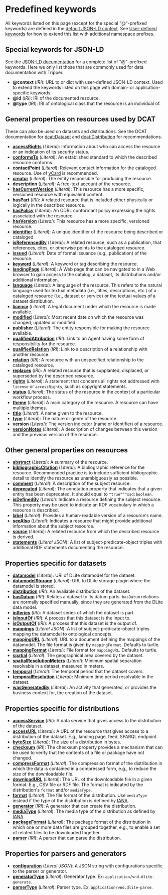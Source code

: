 Predefined keywords
===================
All keywords listed on this page (except for the special "@"-prefixed keywords) are defined in the [default JSON-LD context].
See [User-defined keywords] for how to extend this list with additional namespace prefixes.


Special keywords for JSON-LD
----------------------------
See the [JSON-LD documentation] for a complete list of "@"-prefixed keywords.
Here we only list those that are commonly used for data documentation with Tripper.

- **@context** (*IRI*): URL to or dict with user-defined JSON-LD context.
      Used to extend the keywords listed on this page with domain- or application-specific keywords.
- **@id** (*IRI*): IRI of the documented resource.
- **@type** (*IRI*): IRI of ontological class that the resource is an individual of.


General properties on resources used by DCAT
--------------------------------------------
These can also be used on datasets and distributions.
See the DCAT documentation for [dcat:Dataset] and [dcat:Distribution] for recommendations.

- **[accessRights]** (*Literal*): Information about who can access the resource or an indication of its security status.
- **[conformsTo]** (*Literal*): An established standard to which the described resource conforms.
- **[contactPoint]** (*Literal*): Relevant contact information for the cataloged resource. Use of [vCard] is recommended.
- **[creator]** (*Literal*): The entity responsible for producing the resource.
- **[description]** (*Literal*): A free-text account of the resource.
- **[hasCurrentVersion]** (*Literal*): This resource has a more specific, versioned resource with equivalent content.
- **[hasPart]** (*IRI*): A related resource that is included either physically or logically in the described resource.
- **[hasPolicy]** (*Literal*): An ODRL conformant policy expressing the rights associated with the resource.
- **[hasVersion]** (*Literal*): This resource has a more specific, versioned resource.
- **[identifier]** (*Literal*): A unique identifier of the resource being described or cataloged.
- **[isReferencedBy]** (*Literal*): A related resource, such as a publication, that references, cites, or otherwise points to the cataloged resource.
- **[issued]** (*Literal*): Date of formal issuance (e.g., publication) of the resource.
- **[keyword]** (*Literal*): A keyword or tag describing the resource.
- **[landingPage]** (*Literal*): A Web page that can be navigated to in a Web browser to gain access to the catalog, a dataset, its distributions and/or additional information.
- **[language]** (*Literal*): A language of the resource. This refers to the natural language used for textual metadata (i.e., titles, descriptions, etc.) of a cataloged resource (i.e., dataset or service) or the textual values of a dataset distribution.
- **[license]** (*Literal*): A legal document under which the resource is made available.
- **[modified]** (*Literal*): Most recent date on which the resource was changed, updated or modified.
- **[publisher]** (*Literal*): The entity responsible for making the resource available.
- **[qualifiedAttribution]** (*IRI*): Link to an Agent having some form of responsibility for the resource.
- **[qualifiedRelation]** (*IRI*): Link to a description of a relationship with another resource.
- **[relation]** (*IRI*): A resource with an unspecified relationship to the cataloged resource.
- **[replaces]** (*IRI*): A related resource that is supplanted, displaced, or superseded by the described resource.
- **[rights]** (*Literal*): A statement that concerns all rights not addressed with `license` or `accessRights`, such as copyright statements.
- **[status]** (*Literal*): The status of the resource in the context of a particular workflow process.
- **[theme]** (*Literal*): A main category of the resource. A resource can have multiple themes.
- **[title]** (*Literal*): A name given to the resource.
- **[type]** (*Literal*): The nature or genre of the resource.
- **[version]** (*Literal*): The version indicator (name or identifier) of a resource.
- **[versionNotes]** (*Literal*): A description of changes between this version and the previous version of the resource.


Other general properties on resources
-------------------------------------

- **[abstract]** (*Literal*): A summary of the resource.
- **[bibliographicCitation]** (*Literal*): A bibliographic reference for the resource. Recommended practice is to include sufficient bibliographic detail to identify the resource as unambiguously as possible.
- **[comment]** (*Literal*): A description of the subject resource.
- **[deprecated]** (*Literal*): The annotation property that indicates that a given entity has been deprecated.  It should equal to `"true"^^xsd:boolean`.
- **[isDefinedBy]** (*Literal*): Indicate a resource defining the subject resource. This property may be used to indicate an RDF vocabulary in which a resource is described.
- **[label]** (*Literal*): Provides a human-readable version of a resource's name.
- **[seeAlso]** (*Literal*): Indicates a resource that might provide additional information about the subject resource.
- **[source]** (*Literal*): A related resource from which the described resource is derived.
- **[statements]** (*Literal JSON*): A list of subject-predicate-object triples with additional RDF statements documenting the resource.


Properties specific for datasets
--------------------------------

- **[datamodel]** (*Literal*): URI of DLite datamodel for the dataset.
- **[datamodelStorage]** (*Literal*): URL to DLite storage plugin where the datamodel is stored.
- **[distribution]** (*IRI*): An available distribution of the dataset.
- **[hasDatum]** (*IRI*): Relates a dataset to its datum parts. `hasDatum` relations are normally specified manually, since they are generated from the DLite data model.
- **[inSeries]** (*IRI*): A dataset series of which the dataset is part.
- **[isInputOf]** (*IRI*): A process that this dataset is the input to.
- **[isOutputOf]** (*IRI*): A process that this dataset is the output of.
- **[mappings]** (*Literal JSON*): A list of subject-predicate-object triples mapping the datamodel to ontological concepts.
- **[mappingURL]** (*Literal*): URL to a document defining the mappings of the datamodel.
      The file format is given by `mappingFormat`.
      Defaults to turtle.
- **[mappingFormat]** (*Literal*): File format for `mappingURL`. Defaults to turtle.
- **[spatial]** (*Literal*): The geographical area covered by the dataset.
- **[spatialResolutionMeters]** (*Literal*): Minimum spatial separation resolvable in a dataset, measured in meters.
- **[temporal]** (*Literal*): The temporal period that the dataset covers.
- **[temporalResolution]** (*Literal*): Minimum time period resolvable in the dataset.
- **[wasGeneratedBy]** (*Literal*): An activity that generated, or provides the business context for, the creation of the dataset.



Properties specific for distributions
-------------------------------------
- **[accessService]** (*IRI*): A data service that gives access to the distribution of the dataset.
- **[accessURL]** (*Literal*): A URL of the resource that gives access to a distribution of the dataset. E.g., landing page, feed, SPARQL endpoint.
- **[byteSize]** (*Literal*): The size of a distribution in bytes.
- **[checksum]** (*IRI*): The checksum property provides a mechanism that can be used to verify that the contents of a file or package have not changed.
- **[compressFormat]** (*Literal*): The compression format of the distribution in which the data is contained in a compressed form, e.g., to reduce the size of the downloadable file.
- **[downloadURL]** (*Literal*): The URL of the downloadable file in a given format. E.g., CSV file or RDF file. The format is indicated by the distribution's `format` and/or `mediaType`.
- **[format]** (*Literal*): The file format of the distribution.
      Use `mediaType` instead if the type of the distribution is defined by [IANA].
- **[generator]** (*IRI*): A generator that can create the distribution.
- **[mediaType]** (*Literal*): The media type of the distribution as defined by [IANA].
- **[packageFormat]** (*Literal*): The package format of the distribution in which one or more data files are grouped together, e.g., to enable a set of related files to be downloaded together.
- **[parser]** (*IRI*): A parser that can parse the distribution.


Properties for parsers and generators
-------------------------------------
- **[configuration]** (*Literal JSON*): A JSON string with configurations specific to the parser or generator.
- **[generatorType]** (*Literal*): Generator type. Ex: `application/vnd.dlite-generate`.
- **[parserType]** (*Literal*): Parser type. Ex: `application/vnd.dlite-parse`.

<!--
- **[functionType]**:
- **[filterType]**:

- **[hasDataSink]**:
- **[storeURL]**:

- **[subject]**:
- **[predicate]**:
- **[object]**:

- **[prefixes]**:
-->

[default JSON-LD context]: https://raw.githubusercontent.com/EMMC-ASBL/tripper/refs/heads/master/tripper/context/0.2/context.json
[JSON-LD documentation]: https://www.w3.org/TR/json-ld/#syntax-tokens-and-keywords

[accessRights]: https://www.w3.org/TR/vocab-dcat-3/#Property:resource_access_rights
[conformsTo]: https://www.w3.org/TR/vocab-dcat-3/#Property:resource_conforms_to
[contactPoint]: https://www.w3.org/TR/vocab-dcat-3/#Property:resource_contact_point
[creator]: https://www.w3.org/TR/vocab-dcat-3/#Property:resource_creator
[description]: https://www.w3.org/TR/vocab-dcat-3/#Property:resource_description
[hasCurrentVersion]: https://www.w3.org/TR/vocab-dcat-3/#Property:resource_has_current_version
[hasPart]: https://www.w3.org/TR/vocab-dcat-3/#Property:resource_has_part
[hasPolicy]: https://www.w3.org/TR/vocab-dcat-3/#Property:resource_has_policy
[hasVersion]: https://www.w3.org/TR/vocab-dcat-3/#Property:resource_has_version
[identifier]: https://www.w3.org/TR/vocab-dcat-3/#Property:resource_identifier
[isReferencedBy]: https://www.w3.org/TR/vocab-dcat-3/#Property:resource_is_referenced_by
[issued]: https://www.w3.org/TR/vocab-dcat-3/#Property:resource_release_date
[keyword]: https://www.w3.org/TR/vocab-dcat-3/#Property:resource_keyword
[landingPage]: https://www.w3.org/TR/vocab-dcat-3/#Property:resource_landing_page
[language]: https://www.w3.org/TR/vocab-dcat-3/#Property:resource_language
[license]: https://www.w3.org/TR/vocab-dcat-3/#Property:resource_license
[modified]: https://www.w3.org/TR/vocab-dcat-3/#Property:resource_update_date
[publisher]: https://www.w3.org/TR/vocab-dcat-3/#Property:resource_publisher
[qualifiedAttribution]: https://www.w3.org/TR/vocab-dcat-3/#Property:resource_qualified_attribution
[qualifiedRelation]: https://www.w3.org/TR/vocab-dcat-3/#Property:resource_qualified_relation
[relation]: https://www.w3.org/TR/vocab-dcat-3/#Property:resource_relation
[replaces]: https://www.w3.org/TR/vocab-dcat-3/#Property:resource_replaces
[rights]: https://www.w3.org/TR/vocab-dcat-3/#Property:resource_rights
[status]: https://www.w3.org/TR/vocab-dcat-3/#Property:resource_status
[theme]: https://www.w3.org/TR/vocab-dcat-3/#Property:resource_theme
[title]: https://www.w3.org/TR/vocab-dcat-3/#Property:resource_title
[type]: https://www.w3.org/TR/vocab-dcat-3/#Property:resource_type
[version]: https://www.w3.org/TR/vocab-dcat-3/#Property:resource_version
[versionNotes]: https://www.w3.org/TR/vocab-dcat-3/#Property:resource_version_notes


[abstract]: https://www.dublincore.org/specifications/dublin-core/dcmi-terms/#http://purl.org/dc/terms/abstract
[bibliographicCitation]: https://www.dublincore.org/specifications/dublin-core/dcmi-terms/#http://purl.org/dc/terms/bibliographicCitation
[comment]: https://www.w3.org/TR/rdf12-schema/#ch_comment
[deprecated]: https://www.w3.org/TR/owl2-quick-reference/
[isDefinedBy]: https://www.w3.org/TR/rdf12-schema/#ch_isdefinedby
[label]: https://www.w3.org/TR/rdf12-schema/#ch_label
[seeAlso]: https://www.w3.org/TR/rdf12-schema/#ch_seealso
[source]: https://www.dublincore.org/specifications/dublin-core/dcmi-terms/#http://purl.org/dc/terms/source


[datamodel]: https://w3id.org/emmo/domain/oteio#hasDatamodel
[datamodelStorage]: https://w3id.org/emmo/domain/oteio#hasDatamodelStorage
[distribution]: https://www.w3.org/TR/vocab-dcat-3/#Property:dataset_distribution
[hasDatum]: https://w3id.org/emmo#EMMO_b19aacfc_5f73_4c33_9456_469c1e89a53e
[inSeries]: https://www.w3.org/TR/vocab-dcat-3/#Property:dataset_in_series
[isInputOf]: https://w3id.org/emmo#EMMO_1494c1a9_00e1_40c2_a9cc_9bbf302a1cac
[isOutputOf]: https://w3id.org/emmo#EMMO_2bb50428_568d_46e8_b8bf_59a4c5656461
[mappings]: https://w3id.org/emmo/domain/oteio#mapping
[mappingFormat]: https://w3id.org/emmo/domain/oteio#mappingFormat
[mappingURL]: https://w3id.org/emmo/domain/oteio#mappingURL
[spatial]: https://www.w3.org/TR/vocab-dcat-3/#Property:dataset_spatial
[spatialResolutionMeters]: https://www.w3.org/TR/vocab-dcat-3/#Property:dataset_spatial_resolution
[temporal]: https://www.w3.org/TR/vocab-dcat-3/#Property:dataset_temporal
[temporalResolution]: https://www.w3.org/TR/vocab-dcat-3/#Property:dataset_temporal_resolution
[wasGeneratedBy]: https://www.w3.org/TR/vocab-dcat-3/#Property:dataset_was_generated_by
[statements]: https://w3id.org/emmo/domain/oteio#statement


[accessService]: https://www.w3.org/TR/vocab-dcat-3/#Property:distribution_access_service
[accessURL]: https://www.w3.org/TR/vocab-dcat-3/#Property:distribution_access_url
[byteSize]: https://www.w3.org/TR/vocab-dcat-3/#Property:distribution_size
[checksum]: https://www.w3.org/TR/vocab-dcat-3/#Property:distribution_checksum
[compressFormat]: https://www.w3.org/TR/vocab-dcat-3/#Property:distribution_compression_format
[downloadURL]: https://www.w3.org/TR/vocab-dcat-3/#Property:distribution_download_url
[format]: https://www.w3.org/TR/vocab-dcat-3/#Property:distribution_format
[mediaType]: https://www.w3.org/TR/vocab-dcat-3/#Property:distribution_media_type
[packageFormat]: https://www.w3.org/TR/vocab-dcat-3/#Property:distribution_packaging_format
[generator]: https://w3id.org/emmo/domain/oteio#generator
[parser]: https://w3id.org/emmo/domain/oteio#parser


[configuration]: https://w3id.org/emmo/domain/oteio#configuration
[generatorType]: https://w3id.org/emmo/domain/oteio#generatorType
[parserType]: https://w3id.org/emmo/domain/oteio#parserType

<!--
[functionType]:
[filterType]:

[hasDataSink]:
[storeURL]:

[subject]:
[predicate]:
[object]:

[prefixes]:
-->


[DCAT]: https://www.w3.org/TR/vocab-dcat-3/
[dcat:Dataset]: https://www.w3.org/TR/vocab-dcat-3/#Class:Dataset
[dcat:Distribution]: https://www.w3.org/TR/vocab-dcat-3/#Class:Distribution
[vCard]: https://www.w3.org/TR/vcard-rdf/
[IANA]: https://www.iana.org/assignments/media-types/media-types.xhtml

[User-defined keywords]: ../customisation/#user-defined-keywords
